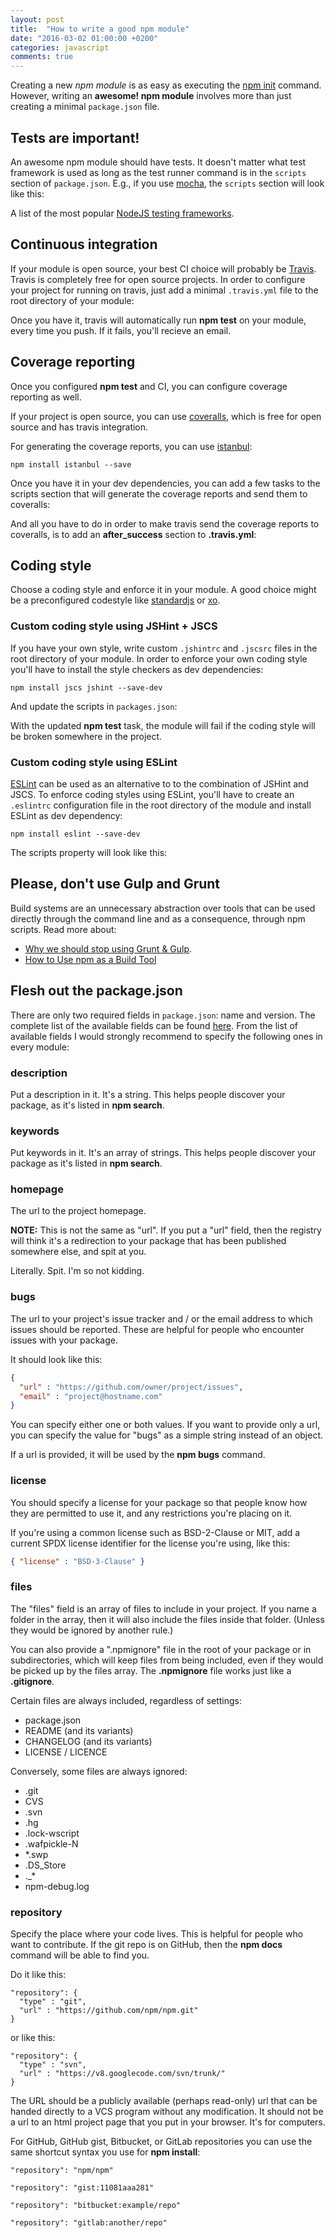 ```yaml
---
layout: post
title:  "How to write a good npm module"
date: "2016-03-02 01:00:00 +0200"
categories: javascript
comments: true
---
```


Creating a new _npm module_ is as easy as executing the [npm init](https://docs.npmjs.com/cli/init) command.
However, writing an **awesome! npm module** involves more than just creating a minimal `package.json` file.


## Tests are important!

An awesome npm module should have tests. It doesn't matter what test framework is used as long as the test runner command is in the `scripts` section of `package.json`. E.g., if you use [mocha](https://mochajs.org/), the `scripts` section will look like this:

<script src="https://gist.github.com/zkochan/dbd6c8542818000cb9cc2a1a70aaee97.js?file=test-script.json"></script>

A list of the most popular [NodeJS testing frameworks](https://github.com/vndmtrx/awesome-nodejs#testing).


## Continuous integration

If your module is open source, your best CI choice will probably be [Travis](https://travis-ci.org/). Travis is completely free for open source projects. In order to configure your project for running on travis, just add a minimal `.travis.yml` file to the root directory of your module:

<script src="https://gist.github.com/zkochan/dbd6c8542818000cb9cc2a1a70aaee97.js?file=.travis.yml"></script>

Once you have it, travis will automatically run **npm test** on your module, every time you push. If it fails, you'll recieve an email.


## Coverage reporting

Once you configured **npm test** and CI, you can configure coverage reporting as well.

If your project is open source, you can use [coveralls](https://coveralls.io/), which is free for open source and has travis integration.

For generating the coverage reports, you can use [istanbul](https://github.com/gotwarlost/istanbul):

```
npm install istanbul --save
```

Once you have it
in your dev dependencies, you can add a few tasks to the scripts section that will generate the coverage reports and send them to coveralls:

<script src="https://gist.github.com/zkochan/dbd6c8542818000cb9cc2a1a70aaee97.js?file=coverage-scripts.json"></script>

And all you have to do in order to make travis send the coverage reports to coveralls, is to add an **after_success** section to **.travis.yml**:

<script src="https://gist.github.com/zkochan/dbd6c8542818000cb9cc2a1a70aaee97.js?file=travis-after-script.yml"></script>


## Coding style

Choose a coding style and enforce it in your module. A good choice might be a preconfigured codestyle like [standardjs](http://standardjs.com/) or [xo](https://github.com/sindresorhus/xo).


### Custom coding style using JSHint + JSCS

If you have your own style, write custom `.jshintrc` and `.jscsrc` files in the root directory of your module. In order to enforce your own coding style you'll have to install the style checkers as dev dependencies:

```
npm install jscs jshint --save-dev
```

And update the scripts in `packages.json`:

<script src="https://gist.github.com/zkochan/dbd6c8542818000cb9cc2a1a70aaee97.js?file=lint-scripts.json"></script>

With the updated **npm test** task, the module will fail if the coding style will be broken somewhere in the project.


### Custom coding style using ESLint

[ESLint](http://eslint.org/) can be used as an alternative to to the combination of JSHint and JSCS. To enforce coding styles using ESLint, you'll have to create an `.eslintrc` configuration file in the root directory of the module and install ESLint as dev dependency:

```
npm install eslint --save-dev
```

The scripts property will look like this:

<script src="https://gist.github.com/zkochan/dbd6c8542818000cb9cc2a1a70aaee97.js?file=eslint-scripts.json"></script>


## Please, don't use Gulp and Grunt

Build systems are an unnecessary abstraction over tools that can be used directly through the command line and as a consequence, through npm scripts. Read more about:

* [Why we should stop using Grunt & Gulp](http://blog.keithcirkel.co.uk/why-we-should-stop-using-grunt/).
* [How to Use npm as a Build Tool](http://blog.keithcirkel.co.uk/how-to-use-npm-as-a-build-tool/)


## Flesh out the package.json

There are only two required fields in `package.json`: name and version. The complete list of the available fields can be found [here](https://docs.npmjs.com/files/package.json). From the list of available fields I would strongly recommend to specify the following ones in every module:


### description

Put a description in it. It's a string. This helps people discover your package, as it's listed in **npm search**.


### keywords

Put keywords in it. It's an array of strings. This helps people discover your package as it's listed in **npm search**.


### homepage

The url to the project homepage.

**NOTE:** This is not the same as "url". If you put a "url" field, then the registry will think it's a redirection to your package that has been published somewhere else, and spit at you.

Literally. Spit. I'm so not kidding.


### bugs

The url to your project's issue tracker and / or the email address to which issues should be reported. These are helpful for people who encounter issues with your package.

It should look like this:

```json
{
  "url" : "https://github.com/owner/project/issues",
  "email" : "project@hostname.com"
}
```

You can specify either one or both values. If you want to provide only a url, you can specify the value for "bugs" as a simple string instead of an object.

If a url is provided, it will be used by the **npm bugs** command.


### license

You should specify a license for your package so that people know how they are permitted to use it, and any restrictions you're placing on it.

If you're using a common license such as BSD-2-Clause or MIT, add a current SPDX license identifier for the license you're using, like this:

```json
{ "license" : "BSD-3-Clause" }
```


### files

The "files" field is an array of files to include in your project. If you name a folder in the array, then it will also include the files inside that folder. (Unless they would be ignored by another rule.)

You can also provide a ".npmignore" file in the root of your package or in subdirectories, which will keep files from being included, even if they would be picked up by the files array. The **.npmignore** file works just like a **.gitignore**.

Certain files are always included, regardless of settings:

* package.json
* README (and its variants)
* CHANGELOG (and its variants)
* LICENSE / LICENCE

Conversely, some files are always ignored:

* .git
* CVS
* .svn
* .hg
* .lock-wscript
* .wafpickle-N
* \*.swp
* .DS_Store
* .\_\*
* npm-debug.log


### repository

Specify the place where your code lives. This is helpful for people who want to contribute. If the git repo is on GitHub, then the **npm docs** command will be able to find you.

Do it like this:

```
"repository": {
  "type" : "git",
  "url" : "https://github.com/npm/npm.git"
}
```

or like this:

```
"repository": {
  "type" : "svn",
  "url" : "https://v8.googlecode.com/svn/trunk/"
}
```

The URL should be a publicly available (perhaps read-only) url that can be handed directly to a VCS program without any modification. It should not be a url to an html project page that you put in your browser. It's for computers.

For GitHub, GitHub gist, Bitbucket, or GitLab repositories you can use the same shortcut syntax you use for **npm install**:

```
"repository": "npm/npm"

"repository": "gist:11081aaa281"

"repository": "bitbucket:example/repo"

"repository": "gitlab:another/repo"
```
